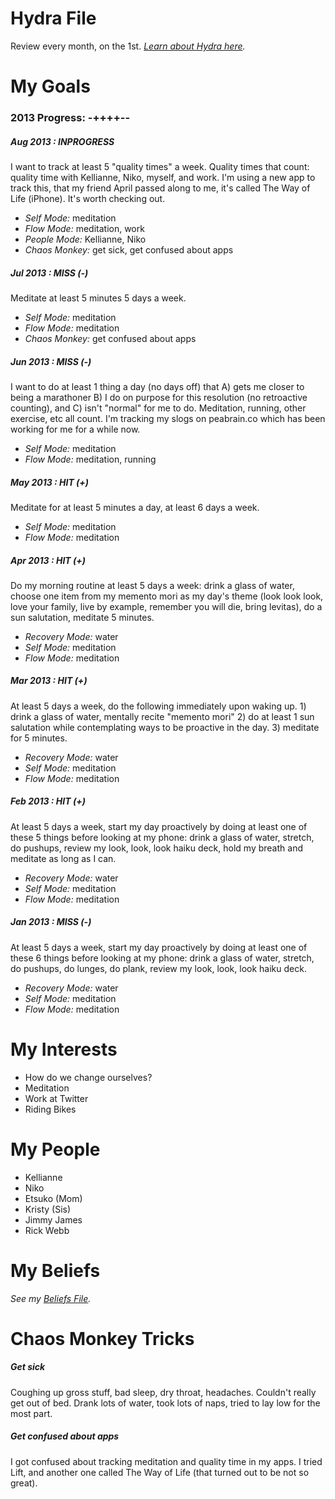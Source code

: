 # Hydra File
Review every month, on the 1st. *[Learn about Hydra here](https://medium.com/better-humans/c02337782a89).*

# My Goals

### 2013 Progress: -++++--

##### Aug 2013 : INPROGRESS
I want to track at least 5 "quality times" a week. Quality times that count: quality time with Kellianne, Niko, myself, and work. I'm using a new app to track this, that my friend April passed along to me, it's called The Way of Life (iPhone). It's worth checking out.
* *Self Mode:* meditation
* *Flow Mode:* meditation, work
* *People Mode:* Kellianne, Niko
* *Chaos Monkey:* get sick, get confused about apps

##### Jul 2013 : MISS (-)
Meditate at least 5 minutes 5 days a week.
* *Self Mode:* meditation
* *Flow Mode:* meditation
* *Chaos Monkey:* get confused about apps

##### Jun 2013 : MISS (-)
I want to do at least 1 thing a day (no days off) that A) gets me closer to being a marathoner B) I do on purpose for this resolution (no retroactive counting), and C) isn't "normal" for me to do. Meditation, running, other exercise, etc all count. I'm tracking my slogs on peabrain.co which has been working for me for a while now.
* *Self Mode:* meditation
* *Flow Mode:* meditation, running

##### May 2013 : HIT (+)
Meditate for at least 5 minutes a day, at least 6 days a week.
* *Self Mode:* meditation
* *Flow Mode:* meditation

##### Apr 2013 : HIT (+)
Do my morning routine at least 5 days a week: drink a glass of water, choose one item from my memento mori as my day's theme (look look look, love your family, live by example, remember you will die, bring levitas), do a sun salutation, meditate 5 minutes.
* *Recovery Mode:* water
* *Self Mode:* meditation
* *Flow Mode:* meditation

##### Mar 2013 : HIT (+)
At least 5 days a week, do the following immediately upon waking up. 1) drink a glass of water, mentally recite "memento mori" 2) do at least 1 sun salutation while contemplating ways to be proactive in the day. 3) meditate for 5 minutes.
* *Recovery Mode:* water
* *Self Mode:* meditation
* *Flow Mode:* meditation

##### Feb 2013 : HIT (+)
At least 5 days a week, start my day proactively by doing at least one of these 5 things before looking at my phone: drink a glass of water, stretch, do pushups, review my look, look, look haiku deck, hold my breath and meditate as long as I can.
* *Recovery Mode:* water
* *Self Mode:* meditation
* *Flow Mode:* meditation

##### Jan 2013 : MISS (-)
At least 5 days a week, start my day proactively by doing at least one of these 6 things before looking at my phone: drink a glass of water, stretch, do pushups, do lunges, do plank, review my look, look, look haiku deck.
* *Recovery Mode:* water
* *Self Mode:* meditation
* *Flow Mode:* meditation

# My Interests
* How do we change ourselves?
* Meditation
* Work at Twitter
* Riding Bikes

# My People
* Kellianne
* Niko
* Etsuko (Mom)
* Kristy (Sis)
* Jimmy James
* Rick Webb

# My Beliefs
*See my [Beliefs File](Beliefs.md).*

# Chaos Monkey Tricks

##### Get sick
Coughing up gross stuff, bad sleep, dry throat, headaches. Couldn't really get out of bed. Drank lots of water, took lots of naps, tried to lay low for the most part.

##### Get confused about apps
I got confused about tracking meditation and quality time in my apps. I tried Lift, and another one called The Way of Life (that turned out to be not so great).
